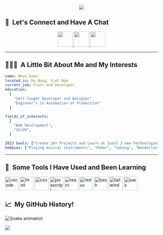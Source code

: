 <p align="center">
<img src="https://user-images.githubusercontent.com/103923740/215654457-7685fead-ad50-4772-92bd-c6fbc75be384.png">
</p>

<h2> 💭 &nbsp;Let's Connect and Have A Chat</h2>
<p align="center">
<a href="https://www.instagram.com/huunhan196/">
  <img height="50" src="https://user-images.githubusercontent.com/103923740/215658342-ef1d17ec-41db-4ee0-9205-087992fdb1fd.png"/>
</a>
<a href="https://www.facebook.com/huunhan196/">
  <img height="50" src="https://user-images.githubusercontent.com/103923740/215658444-0b460417-776a-4a93-a734-6742d09d7bef.png"/>
</a>
<a href="https://www.youtube.com/@CAPSBand">
  <img height="50" src="https://user-images.githubusercontent.com/103923740/215658664-30ece3b3-1e46-4b7d-bfbe-c4e4c8f63027.png"/>
</a>
</p>

---

<h2> 👨🏻‍💻 &nbsp;A Little Bit About Me and My Interests</h2>

```yaml
name: Nhan Doan
located_in: Da Nang, Viet Nam
current_job: Front-end Developer
education:
  [
    "Self-Taught Developer and Designer"
    "Engineer's in Automation of Production"
  ]

fields_of_interests:
  [
    "Web Development",
    "UI/UX",
  ]

2023 Goals: ["Create 20+ Projects and Learn at least 3 new Technologies"]
hobbies: ["Playing musical instruments", "Poker", "Gaming", "Wanderlust"]
```

---

<h2> 🚀 &nbsp;Some Tools I Have Used and Been Learning</h2>
<p align="left">
<img src="https://cdn.jsdelivr.net/gh/devicons/devicon/icons/vscode/vscode-original.svg" alt="vscode" width="45" height="45"/>
<img src="https://cdn.jsdelivr.net/gh/devicons/devicon/icons/html5/html5-original.svg" alt="html" width="45" height="45"/>
<img src="https://cdn.jsdelivr.net/gh/devicons/devicon/icons/css3/css3-original.svg" alt="css" width="45" height="45"/>
<img src="https://cdn.jsdelivr.net/gh/devicons/devicon/icons/javascript/javascript-original.svg" alt="javascript" width="45" height="45"/>
<img src="https://cdn.jsdelivr.net/gh/devicons/devicon/icons/react/react-original-wordmark.svg" alt="react" width="45" height="45"/>
<img src="https://cdn.jsdelivr.net/gh/devicons/devicon/icons/redux/redux-original.svg" alt="redux" width="45" height="45"/>
<img src="https://cdn.jsdelivr.net/gh/devicons/devicon/icons/bash/bash-original.svg" alt="bash" width="45" height="45"/>
<img src="https://cdn.jsdelivr.net/gh/devicons/devicon/icons/tailwindcss/tailwindcss-plain.svg" alt="tailwind" width="45" height="45"/>
<img src="https://cdn.jsdelivr.net/gh/devicons/devicon/icons/sass/sass-original.svg" alt="sass" width="45" height="45"/>
</p>

<h2> 📈 &nbsp;My GitHub History!</h2>

![Snake animation](https://github.com/huunhan196/huunhan196/blob/output/github-contribution-grid-snake.svg)

<p align="left">
  <img src="https://capsule-render.vercel.app/api?type=waving&color=gradient&height=100&section=footer"/>
</p>
